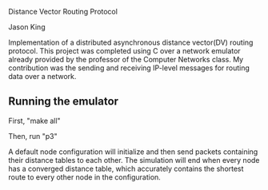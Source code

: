 Distance Vector Routing Protocol

Jason King

Implementation of a distributed asynchronous distance vector(DV) routing protocol. This project was completed using C over a network emulator already provided by the professor of the Computer Networks class. My contribution was the sending and receiving IP-level messages for routing data over a network.

## Running the emulator

First, "make all"

Then, run "p3"

A default node configuration will initialize and then send packets containing their distance tables to each other. The simulation will end when every node has a converged distance table, which accurately contains the shortest route to every other node in the configuration.
